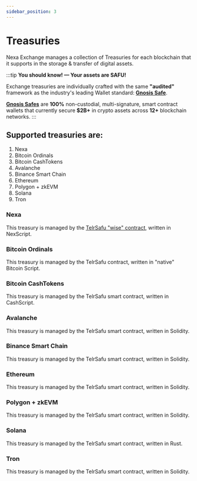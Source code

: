 ```yaml
---
sidebar_position: 3
---
```


# Treasuries

Nexa Exchange manages a collection of Treasuries for each blockchain that it supports in the storage & transfer of digital assets.

:::tip
__You should know! — Your assets are SAFU!__

Exchange treasuries are individually crafted with the same __"audited"__ framework as the industry's leading Wallet standard: [__Gnosis Safe__](https://gnosis-safe.io/).

[__Gnosis Safes__](https://docs.sbx.cash/contracts/gnosis-safe) are __100%__ non-custodial, multi-signature, smart contract wallets that currently secure __$2B+__ in crypto assets across __12+__ blockchain networks.
:::

## Supported treasuries are:

1. Nexa
0. Bitcoin Ordinals
0. Bitcoin CashTokens
0. Avalanche
0. Binance Smart Chain
0. Ethereum
0. Polygon + zkEVM
0. Solana
0. Tron

### Nexa

This treasury is managed by the [TelrSafu "wise" contract](https://github.com/avasdao/nexash/tree/master/contracts/TelrSafu), written in NexScript.

### Bitcoin Ordinals

This treasury is managed by the TelrSafu contract, written in "native" Bitcoin Script.

### Bitcoin CashTokens

This treasury is managed by the TelrSafu smart contract, written in CashScript.

### Avalanche

This treasury is managed by the TelrSafu smart contract, written in Solidity.

### Binance Smart Chain

This treasury is managed by the TelrSafu smart contract, written in Solidity.

### Ethereum

This treasury is managed by the TelrSafu smart contract, written in Solidity.

### Polygon + zkEVM

This treasury is managed by the TelrSafu smart contract, written in Solidity.

### Solana

This treasury is managed by the TelrSafu smart contract, written in Rust.

### Tron

This treasury is managed by the TelrSafu smart contract, written in Solidity.
